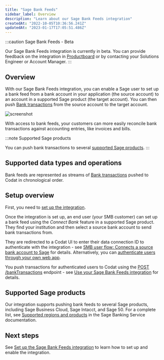 ```yaml
---
title: "Sage Bank Feeds"
sidebar_label: Overview
description: "Learn about our Sage Bank Feeds integration"
createdAt: "2022-10-05T10:36:56.241Z"
updatedAt: "2023-01-17T17:05:51.486Z"
---
```


:::caution Sage Bank Feeds - Beta

Our Sage Bank Feeds integration is currently in beta. You can provide feedback on the integration in <a className="external" href="https://codat.productboard.com/feature-board/1378101-feature-organization/features/11073763/detail" target="_blank">Productboard</a> or by contacting your Solutions Engineer or Account Manager.
:::

## Overview

With our Sage Bank Feeds integration, you can enable a Sage user to set up a bank feed from a bank account in your application (the source account) to an account in a supported Sage product (the target account). You can then push [Bank transactions](/accounting-api#/schemas/BankTransactions) from the source account to the target account.

![screenshot](/img/old/4185821-sage-bank-feeds-flowchart-test-white-border-wider.png "Pushing Bank transactions from a source to a target bank account.")

With access to bank feeds, your customers can more easily reconcile bank transactions against accounting entries, like invoices and bills.

:::note Supported Sage products

You can push bank transactions to several [supported Sage products](/bank-feeds-api/sage-bank-feeds/#supported-sage-products).
:::

## Supported data types and operations

Bank feeds are represented as streams of [Bank transactions](/accounting-api#/banktransactions) pushed to Codat in chronological order.

## Setup overview

First, you need to [set up the integration](/bank-feeds-api/sage-bank-feeds/bank-feed-sage-bank-feeds-setup).

Once the integration is set up, an end user (your SMB customer) can set up a bank feed using the _Connect Bank_ feature in a supported Sage product. They find your institution and then select a source bank account to send bank transactions from.

They are redirected to a Codat UI to enter their data connection ID to authenticate with the integration - see [SMB user flow: Connects a source bank account to Sage](/bank-feeds-api/sage-bank-feeds/bank-feed-sage-bank-feeds-setup#smb-user-flow-connect-a-source-bank-account-to-sage) for details. Alternatively, you can [authenticate users through your own web app](/bank-feeds-api/sage-bank-feeds/bank-feed-sage-bank-feeds-authenticate-users-web-app).

You push transactions for authenticated users to Codat using the [POST /bankTransactions](/codat-api#/operations/create-data-connection) endpoint - see [Use your Sage Bank Feeds integration](/bank-feeds-api/sage-bank-feeds/bank-feed-sage-bank-feeds-use) for details.

## Supported Sage products

Our integration supports pushing bank feeds to several Sage products, including Sage Business Cloud, Sage Intacct, and Sage 50. For a complete list, see <a className="external" href="https://developer.sage.com/banking-service/provider-api/what-is-sage-banking-service/supported-regions-products/" target="_blank">Supported regions and products</a> in the Sage Banking Service documentation.

## Next steps

See [Set up the Sage Bank Feeds integration](/bank-feeds-api/sage-bank-feeds/bank-feed-sage-bank-feeds-setup) to learn how to set up and enable the integration.
